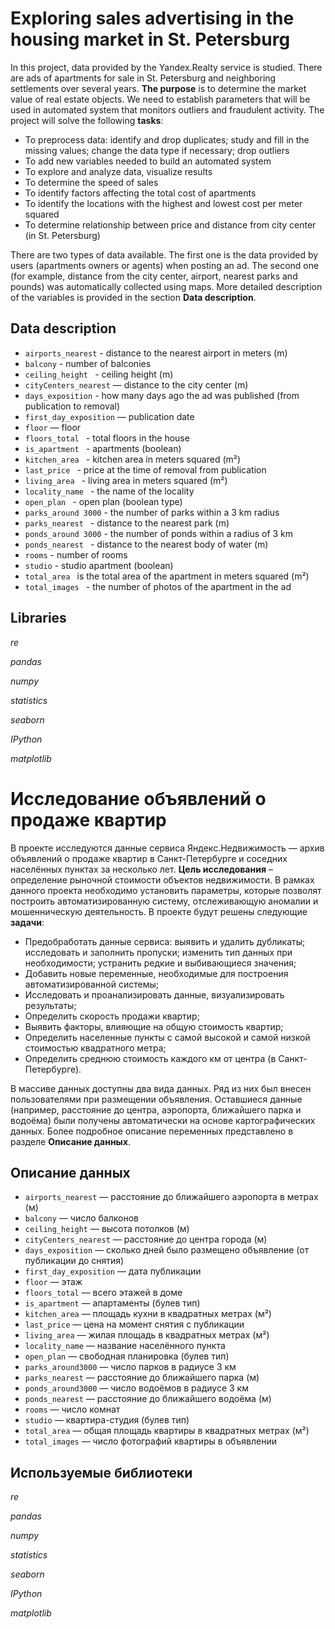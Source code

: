 # Exploring sales advertising in the housing market in St. Petersburg 

In this project, data provided by the Yandex.Realty service is studied. There are ads of apartments for sale in St. Petersburg and neighboring settlements over several years. **The purpose** is to determine the market value of real estate objects. We need to establish parameters that will be used in automated system that monitors outliers and fraudulent activity. The project will solve the following **tasks**:

- To preprocess data: identify and drop duplicates; study and fill in the missing values; change the data type if necessary; drop outliers
- To add new variables needed to build an automated system
- To explore and analyze data, visualize results
- To determine the speed of sales
- To identify factors affecting the total cost of apartments
- To identify the locations with the highest and lowest cost per meter squared
- To determine relationship between price and distance from city center (in St. Petersburg)

There are two types of data available. The first one is the data provided by users (apartments owners or agents) when posting an ad. The second one (for example, distance from the city center, airport, nearest parks and pounds) was automatically collected using maps. More detailed description of the variables is provided in the section **Data description**.

## Data description

* `airports_nearest` - distance to the nearest airport in meters (m)
* `balcony` - number of balconies
* `ceiling_height ` - ceiling height (m)
* `cityCenters_nearest` — distance to the city center (m)
* `days_exposition` - how many days ago the ad was published (from publication to removal)
* `first_day_exposition` — publication date
* `floor` — floor
* `floors_total ` - total floors in the house
* `is_apartment ` - apartments (boolean)
* `kitchen_area ` - kitchen area in meters squared (m²)
* `last_price ` - price at the time of removal from publication
* `living_area ` - living area in meters squared (m²)
* `locality_name ` - the name of the locality
* `open_plan ` - open plan (boolean type)
* `parks_around 3000` - the number of parks within a 3 km radius
* `parks_nearest ` - distance to the nearest park (m)
* `ponds_around 3000` - the number of ponds within a radius of 3 km
* `ponds_nearest ` - distance to the nearest body of water (m)
* `rooms` - number of rooms
* `studio` - studio apartment (boolean)
* `total_area ` is the total area of the apartment in meters squared (m²)
* `total_images ` - the number of photos of the apartment in the ad

## Libraries

*re*

*pandas*

*numpy*

*statistics*

*seaborn*

*IPython*

*matplotlib*

#  Исследование объявлений о продаже квартир

В проекте исследуются данные сервиса Яндекс.Недвижимость — архив объявлений о продаже квартир в Санкт-Петербурге и соседних населённых пунктах за несколько лет. **Цель исследования** – определение рыночной стоимости объектов недвижимости. В рамках данного проекта необходимо установить параметры, которые позволят построить автоматизированную систему, отслеживающую аномалии и мошенническую деятельность. В проекте будут решены следующие **задачи**:

- Предобработать данные сервиса: выявить и удалить дубликаты; исследовать и заполнить пропуски; изменить тип данных при необходимости; устранить редкие и выбивающиеся значения;
- Добавить новые переменные, необходимые для построения автоматизированной системы;
- Исследовать и проанализировать данные, визуализировать результаты;
- Определить скорость продажи квартир;
- Выявить факторы, влияющие на общую стоимость квартир;
- Определить населенные пункты с самой высокой и самой низкой стоимостью квадратного метра;
- Определить среднюю стоимость каждого км от центра (в Санкт-Петербурге).

В массиве данных доступны два вида данных. Ряд из них был внесен пользователями при размещении объявления. Оставшиеся данные (например, расстояние до центра, аэропорта, ближайшего парка и водоёма) были получены автоматически на основе картографических данных. Более подробное описание переменных представлено в разделе **Описание данных**.

## Описание данных

* `airports_nearest` — расстояние до ближайшего аэропорта в метрах (м)
* `balcony` — число балконов
* `ceiling_height` — высота потолков (м)
* `cityCenters_nearest` — расстояние до центра города (м)
* `days_exposition` — сколько дней было размещено объявление (от публикации до снятия)
* `first_day_exposition` — дата публикации
* `floor` — этаж
* `floors_total` — всего этажей в доме
* `is_apartment` — апартаменты (булев тип)
* `kitchen_area` — площадь кухни в квадратных метрах (м²)
* `last_price` — цена на момент снятия с публикации
* `living_area` — жилая площадь в квадратных метрах (м²)
* `locality_name` — название населённого пункта
* `open_plan` — свободная планировка (булев тип)
* `parks_around3000` — число парков в радиусе 3 км
* `parks_nearest` — расстояние до ближайшего парка (м)
* `ponds_around3000` — число водоёмов в радиусе 3 км
* `ponds_nearest` — расстояние до ближайшего водоёма (м)
* `rooms` — число комнат
* `studio` — квартира-студия (булев тип)
* `total_area` — общая площадь квартиры в квадратных метрах (м²)
* `total_images` — число фотографий квартиры в объявлении

## Используемые библиотеки

*re*

*pandas*

*numpy*

*statistics*

*seaborn*

*IPython*

*matplotlib*
